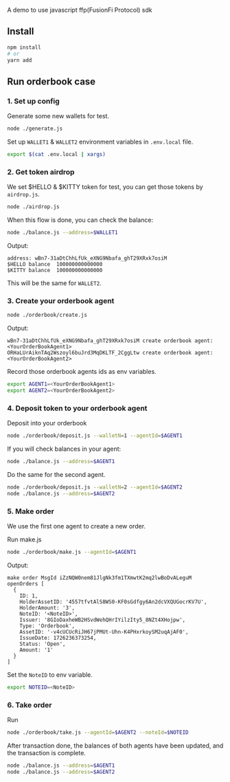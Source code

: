 A demo to use javascript ffp(FusionFi Protocol) sdk

## Install

```bash
npm install
# or
yarn add
```

## Run orderbook case

### 1. Set up config

Generate some new wallets for test.

```bash
node ./generate.js
```

Set up `WALLET1` & `WALLET2` environment variables in `.env.local` file.

```bash
export $(cat .env.local | xargs)
```

### 2. Get token airdrop

We set $HELLO & $KITTY token for test, you can get those tokens by `airdrop.js`.

```bash
node ./airdrop.js
```

When this flow is done, you can check the balance:

```bash
node ./balance.js --address=$WALLET1
```

Output:

```
address: wBn7-31aDtChhLfUk_eXNG9Nbafa_ghT29XRxk7osiM
$HELLO balance  100000000000000
$KITTY balance  100000000000000
```

This will be the same for `WALLET2`.

### 3. Create your orderbook agent

```bash
node ./orderbook/create.js
```

Output:

```
wBn7-31aDtChhLfUk_eXNG9Nbafa_ghT29XRxk7osiM create orderbook agent: <YourOrderBookAgent1>
ORHaLUrAiknTAq2Wszoyl6buJrd3MqDKLTF_2CggLtw create orderbook agent: <YourOrderBookAgent2>
```

Record those orderbook agents ids as env variables.

```bash
export AGENT1=<YourOrderBookAgent1>
export AGENT2=<YourOrderBookAgent2>
```

### 4. Deposit token to your orderbook agent

Deposit into your orderbook

```bash
node ./orderbook/deposit.js --walletN=1 --agentId=$AGENT1
```

If you will check balances in your agent:

```bash
node ./balance.js --address=$AGENT1
```

Do the same for the second agent.

```bash
node ./orderbook/deposit.js --walletN=2 --agentId=$AGENT2
node ./balance.js --address=$AGENT2
```

### 5. Make order

We use the first one agent to create a new order.

Run make.js

```bash
node ./orderbook/make.js --agentId=$AGENT1
```

Output:

```
make order MsgId iZzNQW0nem81JlgNk3fm1TXmwtK2mq2lwBoDvALeguM
openOrders [
  {
    ID: 1,
    HolderAssetID: '4557tfvtAlS8WS0-KF0sGdfgy6An2dcVXQUGocrKV7U',
    HolderAmount: '3',
    NoteID: '<NoteID>',
    Issuer: '8GIoDaxheWB2HSvdWehQHrIYilzIty5_8NZt4XHojpw',
    Type: 'Orderbook',
    AssetID: '-v4cUCUcRiJH67jPMUt-Uhn-K4PHxrkoySM2uqAjAF0',
    IssueDate: 1726236373254,
    Status: 'Open',
    Amount: '1'
  }
]
```

Set the `NoteID` to env variable.

```bash
export NOTEID=<NoteID>
```

### 6. Take order

Run

```bash
node ./orderbook/take.js --agentId=$AGENT2 --noteId=$NOTEID
```

After transaction done, the balances of both agents have been updated, and the transaction is complete.

```bash
node ./balance.js --address=$AGENT1
node ./balance.js --address=$AGENT2
```